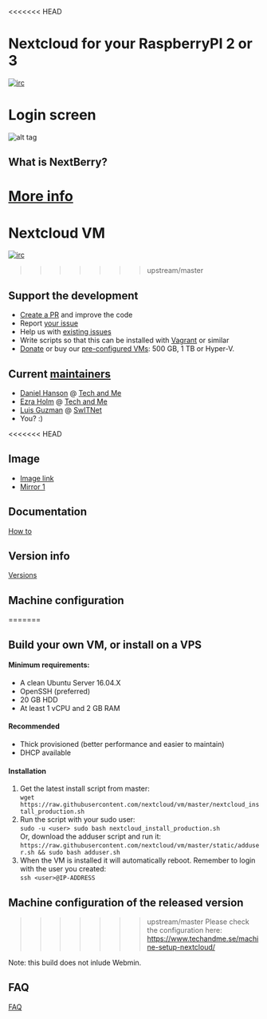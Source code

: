 <<<<<<< HEAD
# Nextcloud for your RaspberryPI 2 or 3

[![irc](https://img.shields.io/badge/irc%20channel-%23techandme%20on%20freenode-blue.svg)](https://webchat.freenode.net/?channels=techandme)

# Login screen
![alt tag](https://raw.githubusercontent.com/techandme/NextBerry/master/nextberry-login-screen1.jpeg)

## What is NextBerry?
[More info](https://www.techandme.se/nextberry-vm/)
=======
# Nextcloud VM
[![irc](https://img.shields.io/badge/irc%20channel-%23techandme%20on%20freenode-blue.svg)](https://webchat.freenode.net/?channels=techandme)
>>>>>>> upstream/master

## Support the development
* [Create a PR](https://help.github.com/articles/creating-a-pull-request/) and improve the code
* Report [your issue](https://github.com/nextcloud/vm/issues/new)
* Help us with [existing issues](https://github.com/nextcloud/vm/issues)
* Write scripts so that this can be installed with [Vagrant](https://www.vagrantup.com/docs/getting-started/) or similar
* [Donate](https://shop.techandme.se/index.php/product-category/donate/) or buy our [pre-configured VMs](https://shop.techandme.se/index.php/product-category/virtual-machine/): 500 GB, 1 TB or Hyper-V.

## Current [maintainers](https://github.com/nextcloud/vm/graphs/contributors)
* [Daniel Hanson](https://github.com/enoch85) @ [Tech and Me](https://www.techandme.se)
* [Ezra Holm](https://github.com/ezraholm50) @ [Tech and Me](https://www.techandme.se)
* [Luis Guzman](https://github.com/Ark74) @ [SwITNet](https://switnet.net)
* You? :)

<<<<<<< HEAD
## Image
* [Image link](https://cloud.waaromzomoeilijk.nl/s/oM25mziMEN6aAkJ)
* [Mirror 1](https://cloud.techandme.se/s/G6PaI0miBibhDwj)

## Documentation
[How to](https://github.com/techandme/NextBerry/wiki)

## Version info
[Versions](https://github.com/techandme/NextBerry/releases)

## Machine configuration
=======
## Build your own VM, or install on a VPS

#### Minimum requirements:
* A clean Ubuntu Server 16.04.X
* OpenSSH (preferred)
* 20 GB HDD
* At least 1 vCPU and 2 GB RAM

#### Recommended
* Thick provisioned (better performance and easier to maintain)
* DHCP available

#### Installation
1. Get the latest install script from master:<br>
`wget https://raw.githubusercontent.com/nextcloud/vm/master/nextcloud_install_production.sh`
2. Run the script with your sudo user:<br> 
`sudo -u <user> sudo bash nextcloud_install_production.sh`<br>
Or, download the adduser script and run it:<br>
`https://raw.githubusercontent.com/nextcloud/vm/master/static/adduser.sh && sudo bash adduser.sh`
3. When the VM is installed it will automatically reboot. Remember to login with the user you created:<br>
`ssh <user>@IP-ADDRESS`

## Machine configuration of the released version
>>>>>>> upstream/master
Please check the configuration here: https://www.techandme.se/machine-setup-nextcloud/

Note: this build does not inlude Webmin.

## FAQ
[FAQ](https://github.com/techandme/NextBerry/wiki/FAQ)
